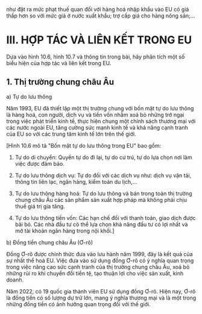 như đặt ra mức phạt thuế quan đối với hàng hoá nhập khẩu vào EU có giá thấp hơn so với mức giá ở nước xuất khẩu; trợ cấp giá cho hàng nông sản;...

# III. HỢP TÁC VÀ LIÊN KẾT TRONG EU

Dựa vào hình 10.6, hình 10.7 và thông tin trong bài, hãy phân tích một số biểu hiện của hợp tác và liên kết trong EU.

## 1. Thị trường chung châu Âu

a) Tự do lưu thông

Năm 1993, EU đã thiết lập một thị trường chung với bốn mặt tự do lưu thông là hàng hoá, con người, dịch vụ và tiền vốn nhằm xoá bỏ những trở ngại trong việc phát triển kinh tế, thực hiện chung một chính sách thương mại với các nước ngoài EU, tăng cường sức mạnh kinh tế và khả năng cạnh tranh của EU so với các trung tâm kinh tế lớn trên thế giới.

[Hình 10.6 mô tả "Bốn mặt tự do lưu thông trong EU" bao gồm:

1. Tự do di chuyển: Quyền tự do đi lại, tự do cư trú, tự do lựa chọn nơi làm việc được đảm bảo.

2. Tự do lưu thông dịch vụ: Tự do đối với các dịch vụ như: dịch vụ vận tải, thông tin liên lạc, ngân hàng, kiểm toán du lịch,...

3. Tự do lưu thông hàng hoá: Tự do lưu thông và bán trong toàn thị trường chung châu Âu các sản phẩm sản xuất hợp pháp mà không phải chịu thuế giá trị gia tăng.

4. Tự do lưu thông tiền vốn: Các hạn chế đối với thanh toán, giao dịch được bãi bỏ. Các nhà đầu tư có thể lựa chọn khả năng đầu tư có lợi nhất và mở tài khoản ngân hàng trong nội khối.]

b) Đồng tiền chung châu Âu (Ơ-rô)

Đồng Ơ-rô được chính thức đưa vào lưu hành năm 1999, đây là kết quả của sự nhất thể hoá EU. Việc đưa vào sử dụng đồng Ơ-rô có ý nghĩa quan trọng trong việc nâng cao sức cạnh tranh của thị trường chung châu Âu, xoá bỏ những rủi ro khi chuyển đổi tiền tệ, tạo thuận lợi cho việc sản xuất, kinh doanh.

Năm 2022, có 19 quốc gia thành viên EU sử dụng đồng Ơ-rô. Hiện nay, Ơ-rô là đồng tiền có số lượng dự trữ lớn, mang ý nghĩa thương mại và là một trong những đồng tiền có ảnh hưởng quan trọng đối với thế giới.